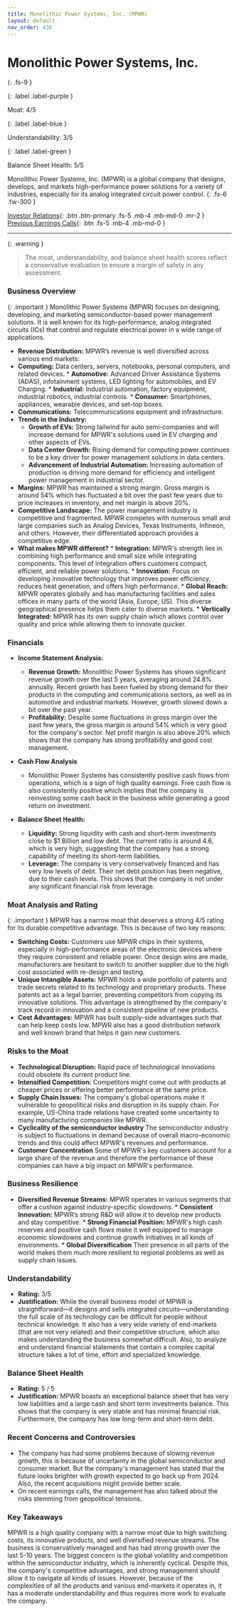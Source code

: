 ```yaml
---
title: Monolithic Power Systems, Inc. (MPWR)
layout: default
nav_order: 436
---
```


# Monolithic Power Systems, Inc.
{: .fs-9 }

{: .label .label-purple }

Moat: 4/5

{: .label .label-blue }

Understandability: 3/5

{: .label .label-green }

Balance Sheet Health: 5/5

Monolithic Power Systems, Inc. (MPWR) is a global company that designs, develops, and markets high-performance power solutions for a variety of industries, especially for its analog integrated circuit power control.
{: .fs-6 .fw-300 }

[Investor Relations](https://www.google.com/search?q=MPWR+investor+relations){: .btn .btn-primary .fs-5 .mb-4 .mb-md-0 .mr-2 }
[Previous Earnings Calls](https://discountingcashflows.com/company/MPWR/transcripts/){: .btn .fs-5 .mb-4 .mb-md-0 }

---

{: .warning }
>The moat, understandability, and balance sheet health scores reflect a conservative evaluation to ensure a margin of safety in any assessment.



### Business Overview

{: .important }
Monolithic Power Systems (MPWR) focuses on designing, developing, and marketing semiconductor-based power management solutions. It is well known for its high-performance, analog integrated circuits (ICs) that control and regulate electrical power in a wide range of applications.
 

 *   **Revenue Distribution:** MPWR’s revenue is well diversified across various end markets: 
   *  **Computing:** Data centers, servers, notebooks, personal computers, and related devices. 
    *  **Automotive:** Advanced Driver Assistance Systems (ADAS), infotainment systems, LED lighting for automobiles, and EV Charging.
    *   **Industrial:** Industrial automation, factory equipment, industrial robotics, industrial controls.
    *  **Consumer:** Smartphones, appliances, wearable devices, and set-top boxes. 
  *  **Communications:** Telecommunications equipment and infrastructure.
 *  **Trends in the Industry:** 
    *   **Growth of EVs:** Strong tailwind for auto semi-companies and will increase demand for MPWR's solutions used in EV charging and other aspects of EVs.
    *   **Data Center Growth:** Rising demand for computing power continues to be a key driver for power management solutions in data centers.
    *   **Advancement of Industrial Automation:** Increasing automation of production is driving more demand for efficiency and intelligent power management in industrial sector. 
  *   **Margins:** MPWR has maintained a strong margin. Gross margin is around 54% which has fluctuated a bit over the past few years due to price increases in inventory, and net margin is above 20%.
 *   **Competitive Landscape:** The power management industry is competitive and fragmented. MPWR competes with numerous small and large companies such as Analog Devices, Texas Instruments, Infineon, and others. However, their differentiated approach provides a competitive edge. 
*    **What makes MPWR different?**
    *    **Integration:** MPWR's strength lies in combining high performance and small size while integrating components. This level of integration offers customers compact, efficient, and reliable power solutions. 
    *    **Innovation:** Focus on developing innovative technology that improves power efficiency, reduces heat generation, and offers high performance.
    *    **Global Reach:** MPWR operates globally and has manufacturing facilities and sales offices in many parts of the world (Asia, Europe, US). This diverse geographical presence helps them cater to diverse markets. 
    *     **Vertically Integrated:** MPWR has its own supply chain which allows control over quality and price while allowing them to innovate quicker.

### Financials

*  **Income Statement Analysis:**
   *   **Revenue Growth:** Monolithic Power Systems has shown significant revenue growth over the last 5 years, averaging around 24.8% annually. Recent growth has been fueled by strong demand for their products in the computing and communications sectors, as well as in automotive and industrial markets. However, growth slowed down a bit over the past year.
   *   **Profitability:** Despite some fluctuations in gross margin over the past few years, the gross margin is around 54% which is very good for the company's sector. Net profit margin is also above 20% which shows that the company has strong profitability and good cost management.
 * **Cash Flow Analysis**
     *  Monolithic Power Systems has consistently positive cash flows from operations, which is a sign of high quality earnings. Free cash flow is also consistently positive which implies that the company is reinvesting some cash back in the business while generating a good return on investment.
 * **Balance Sheet Health:**

      *   **Liquidity:** Strong liquidity with cash and short-term investments close to $1 Billion and low debt. The current ratio is around 4.6, which is very high, suggesting that the company has a strong capability of meeting its short-term liabilities.
      *   **Leverage:** The company is very conservatively financed and has very low levels of debt. Their net debt position has been negative, due to their cash levels. This shows that the company is not under any significant financial risk from leverage.

### Moat Analysis and Rating

{: .important }
MPWR has a narrow moat that deserves a strong 4/5 rating for its durable competitive advantage. This is because of two key reasons:

 *   **Switching Costs:** Customers use MPWR chips in their systems, especially in high-performance areas of the electronic devices where they require consistent and reliable power. Once design wins are made, manufacturers are hesitant to switch to another supplier due to the high cost associated with re-design and testing. 
*    **Unique Intangible Assets:** MPWR holds a wide portfolio of patents and trade secrets related to its technology and proprietary products. These patents act as a legal barrier, preventing competitors from copying its innovative solutions. This advantage is strengthened by the company's track record in innovation and a consistent pipeline of new products.
   *    **Cost Advantages:** MPWR has built supply-side advantages such that can help keep costs low. MPWR also has a good distribution network and well known brand that helps it gain new customers. 

### Risks to the Moat

*   **Technological Disruption:** Rapid pace of technological innovations could obsolete its current product line.
*  **Intensified Competition:** Competitors might come out with products at cheaper prices or offering better performance at the same price. 
*   **Supply Chain Issues:** The company's global operations make it vulnerable to geopolitical risks and disruption in its supply chain. For example, US-China trade relations have created some uncertainty to many manufacturing companies like MPWR. 
* **Cyclicality of the semiconductor industry** The semiconductor industry is subject to fluctuations in demand because of overall macro-economic trends and this could affect MPWR's revenues and performance.
* **Customer Concentration** Some of MPWR's key customers account for a large share of the revenue and therefore the performance of these companies can have a big impact on MPWR's performance.

### Business Resilience

*    **Diversified Revenue Streams:** MPWR operates in various segments that offer a cushion against industry-specific slowdowns.
    *   **Consistent Innovation:** MPWR’s strong R&D will allow it to develop new products and stay competitive.
    *  **Strong Financial Position:**  MPWR's high cash reserves and positive cash flows make it well equipped to manage economic slowdowns and continue growth initiatives in all kinds of environments.
    *  **Global Diversification** Their presence in all parts of the world makes them much more resilient to regional problems as well as supply chain issues. 

### Understandability

*  **Rating:** 3/5
*   **Justification:** While the overall business model of MPWR is straightforward—it designs and sells integrated circuits—understanding the full scale of its technology can be difficult for people without technical knowledge. It also has a very wide variety of end-markets (that are not very related) and their competitive structure, which also makes understanding the business somewhat difficult. Also, to analyze and understand financial statements that contain a complex capital structure takes a lot of time, effort and specialized knowledge.

### Balance Sheet Health

*  **Rating:** 5 / 5
*   **Justification:** MPWR boasts an exceptional balance sheet that has very low liabilities and a large cash and short term investments balance. This shows that the company is very stable and has minimal financial risk. Furthermore, the company has low long-term and short-term debt.

### Recent Concerns and Controversies

* The company has had some problems because of slowing revenue growth, this is because of uncertainty in the global semiconductor and consumer market. But the company's management has stated that the future looks brighter with growth expected to go back up from 2024. Also, the recent acquisitions might provide better scale.
* On recent earnings calls, the management has also talked about the risks stemming from geopolitical tensions.

### Key Takeaways

MPWR is a high quality company with a narrow moat due to high switching costs, its innovative products, and well diversified revenue streams. The business is conservatively managed and has had strong growth over the last 5-10 years. The biggest concern is the global volatility and competition within the semiconductor industry, which is inherently cyclical. Despite this, the company's competitive advantages, and strong management should allow it to navigate all kinds of issues. However, because of the complexities of all the products and various end-markets it operates in, it has a moderate understandability and thus requires more work to evaluate the company.

